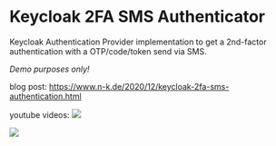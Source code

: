 # Keycloak 2FA SMS Authenticator

Keycloak Authentication Provider implementation to get a 2nd-factor authentication with a OTP/code/token send via SMS.

_Demo purposes only!_

blog post: https://www.n-k.de/2020/12/keycloak-2fa-sms-authentication.html

youtube videos:
[![](http://img.youtube.com/vi/GQi19817fFk/maxresdefault.jpg)](http://www.youtube.com/watch?v=GQi19817fFk "")

[![](http://img.youtube.com/vi/FHJ5WOx1es0/maxresdefault.jpg)](http://www.youtube.com/watch?v=FHJ5WOx1es0 "")

